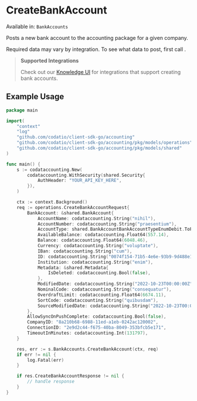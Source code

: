 # CreateBankAccount
Available in: `BankAccounts`

Posts a new bank account to the accounting package for a given company.

Required data may vary by integration. To see what data to post, first call []().

> **Supported Integrations**
> 
> Check out our [Knowledge UI](https://knowledge.codat.io/supported-features/accounting?view=tab-by-data-type&dataType=bankAccounts) for integrations that support creating bank accounts.

## Example Usage
```go
package main

import(
	"context"
	"log"
	"github.com/codatio/client-sdk-go/accounting"
	"github.com/codatio/client-sdk-go/accounting/pkg/models/operations"
	"github.com/codatio/client-sdk-go/accounting/pkg/models/shared"
)

func main() {
    s := codataccounting.New(
        codataccounting.WithSecurity(shared.Security{
            AuthHeader: "YOUR_API_KEY_HERE",
        }),
    )

    ctx := context.Background()    
    req := operations.CreateBankAccountRequest{
        BankAccount: &shared.BankAccount{
            AccountName: codataccounting.String("nihil"),
            AccountNumber: codataccounting.String("praesentium"),
            AccountType: shared.BankAccountBankAccountTypeEnumDebit.ToPointer(),
            AvailableBalance: codataccounting.Float64(557.14),
            Balance: codataccounting.Float64(6048.46),
            Currency: codataccounting.String("voluptate"),
            IBan: codataccounting.String("cum"),
            ID: codataccounting.String("0074f154-71b5-4e6e-93b9-9d488e1e91e4"),
            Institution: codataccounting.String("enim"),
            Metadata: &shared.Metadata{
                IsDeleted: codataccounting.Bool(false),
            },
            ModifiedDate: codataccounting.String("2022-10-23T00:00:00Z"),
            NominalCode: codataccounting.String("consequatur"),
            OverdraftLimit: codataccounting.Float64(6674.11),
            SortCode: codataccounting.String("quibusdam"),
            SourceModifiedDate: codataccounting.String("2022-10-23T00:00:00Z"),
        },
        AllowSyncOnPushComplete: codataccounting.Bool(false),
        CompanyID: "8a210b68-6988-11ed-a1eb-0242ac120002",
        ConnectionID: "2e9d2c44-f675-40ba-8049-353bfcb5e171",
        TimeoutInMinutes: codataccounting.Int(131797),
    }

    res, err := s.BankAccounts.CreateBankAccount(ctx, req)
    if err != nil {
        log.Fatal(err)
    }

    if res.CreateBankAccountResponse != nil {
        // handle response
    }
}
```